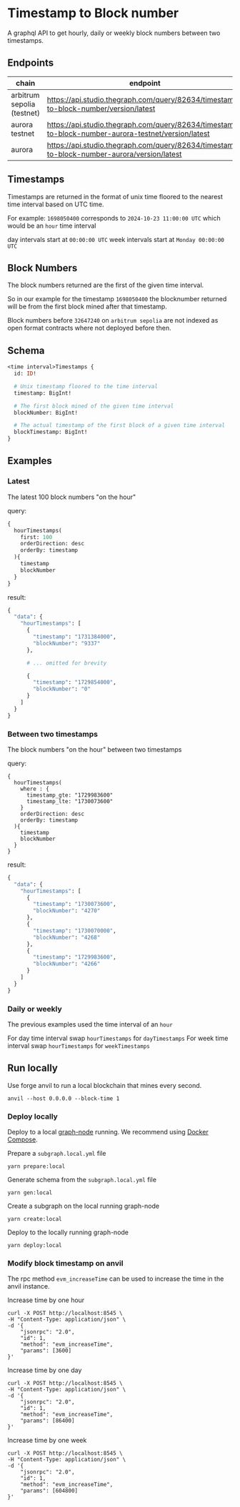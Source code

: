 # Timestamp to Block number

A graphql API to get hourly, daily or weekly block numbers between two timestamps.

## Endpoints
| chain                      | endpoint                                                                                            |
| -------------------------- | --------------------------------------------------------------------------------------------------- |
| arbitrum sepolia (testnet) | https://api.studio.thegraph.com/query/82634/timestamp-to-block-number/version/latest                |
| aurora testnet             | https://api.studio.thegraph.com/query/82634/timestamp-to-block-number-aurora-testnet/version/latest |
| aurora                     | https://api.studio.thegraph.com/query/82634/timestamp-to-block-number-aurora/version/latest         |


## Timestamps
Timestamps are returned in the format of unix time floored to the nearest time interval based on UTC time.

For example:
`1698050400` corresponds to `2024-10-23 11:00:00 UTC` which would be an `hour` time interval

day intervals start at `00:00:00 UTC`
week intervals start at `Monday 00:00:00 UTC`


## Block Numbers
The block numbers returned are the first of the given time interval.

So in our example for the timestamp `1698050400` the blocknumber returned will be from the first block mined after that timestamp.

Block numbers before `32647240` on `arbitrum sepolia` are not indexed as open format contracts where not deployed before then.

## Schema
```graphql
<time interval>Timestamps {
  id: ID!

  # Unix timestamp floored to the time interval
  timestamp: BigInt!

  # The first block mined of the given time interval
  blockNumber: BigInt!

  # The actual timestamp of the first block of a given time interval
  blockTimestamp: BigInt!
}
```

## Examples

### Latest
The latest 100 block numbers "on the hour"

query:
```graphql
{
  hourTimestamps(
    first: 100
    orderDirection: desc
    orderBy: timestamp
  ){
    timestamp
    blockNumber
  }
}
```
result:
```graphql
{
  "data": {
    "hourTimestamps": [
      {
        "timestamp": "1731384000",
        "blockNumber": "9337"
      },

      # ... omitted for brevity

      {
        "timestamp": "1729854000",
        "blockNumber": "0"
      }
    ]
  }
}
```

### Between two timestamps
The block numbers "on the hour" between two timestamps

query:
```
{
  hourTimestamps(
    where : {
      timestamp_gte: "1729983600"
      timestamp_lte: "1730073600"
    }
    orderDirection: desc
    orderBy: timestamp
  ){
    timestamp
    blockNumber
  }
}
```
result:
```graphql
{
  "data": {
    "hourTimestamps": [
      {
        "timestamp": "1730073600",
        "blockNumber": "4270"
      },
      {
        "timestamp": "1730070000",
        "blockNumber": "4268"
      },
      {
        "timestamp": "1729983600",
        "blockNumber": "4266"
      }
    ]
  }
}
```
### Daily or weekly

The previous examples used the time interval of an `hour`

For day time interval swap `hourTimestamps` for `dayTimestamps`
For week time interval swap `hourTimestamps` for `weekTimestamps`

## Run locally

Use forge anvil to run a local blockchain that mines every second.
```
anvil --host 0.0.0.0 --block-time 1
```

### Deploy locally

Deploy to a local [graph-node](https://github.com/graphprotocol/graph-node) running. We recommend using [Docker Compose](https://github.com/graphprotocol/graph-node/tree/master/docker#docker-compose).

Prepare a `subgraph.local.yml` file
```
yarn prepare:local
```
Generate schema from the `subgraph.local.yml` file
```
yarn gen:local
```
Create a subgraph on the local running graph-node
```
yarn create:local
```
Deploy to the locally running graph-node
```
yarn deploy:local
```

### Modify block timestamp on anvil

The rpc method `evm_increaseTime` can be used to increase the time in the anvil instance.

Increase time by one hour
```
curl -X POST http://localhost:8545 \
-H "Content-Type: application/json" \
-d '{
    "jsonrpc": "2.0",
    "id": 1,
    "method": "evm_increaseTime",
    "params": [3600]
}'
```

Increase time by one day
```
curl -X POST http://localhost:8545 \
-H "Content-Type: application/json" \
-d '{
    "jsonrpc": "2.0",
    "id": 1,
    "method": "evm_increaseTime",
    "params": [86400]
}'
```

Increase time by one week
```
curl -X POST http://localhost:8545 \
-H "Content-Type: application/json" \
-d '{
    "jsonrpc": "2.0",
    "id": 1,
    "method": "evm_increaseTime",
    "params": [604800]
}'
```